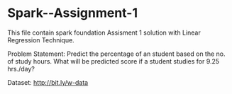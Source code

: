 # Spark--Assignment-1
This file contain spark foundation Assisment 1 solution with Linear Regression Technique.

Problem Statement:
Predict the percentage of an student based on the no. of study hours. What will be predicted score if a student studies for 9.25 hrs./day?

Dataset: http://bit.ly/w-data

